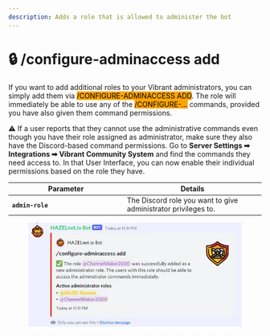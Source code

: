 ```yaml
---
description: Adds a role that is allowed to administer the bot
---
```


# 🔒 /configure-adminaccess add

If you want to add additional roles to your Vibrant administrators, you can simply add them via <mark style="background-color:orange;">/CONFIGURE-ADMINACCESS ADD</mark>. The role will immediately be able to use any of the <mark style="background-color:orange;">/CONFIGURE-…</mark> commands, provided you have also given them command permissions.

⚠ If a user reports that they cannot use the administrative commands even though you have their role assigned as administrator, make sure they also have the Discord-based command permissions. Go to **Server Settings ➡ Integrations ➡ Vibrant Community System** and find the commands they need access to. In that User Interface, you can now enable their individual permissions based on the role they have.

<table><thead><tr><th width="215">Parameter</th><th>Details</th></tr></thead><tbody><tr><td><strong><code>admin-role</code></strong></td><td>The Discord role you want to give administrator privileges to.</td></tr></tbody></table>

<figure><picture><source srcset="../../../.gitbook/assets/configure-adminaccess-add.webp" media="(prefers-color-scheme: dark)"><img src="../../../.gitbook/assets/image.png" alt=""></picture><figcaption></figcaption></figure>
